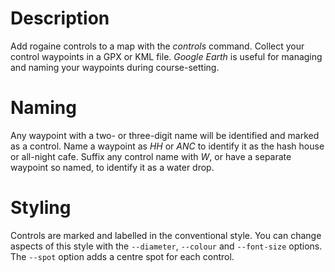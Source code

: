 # Description

Add rogaine controls to a map with the *controls* command. Collect your control waypoints in a GPX or KML file. *Google Earth* is useful for managing and naming your waypoints during course-setting.

# Naming
Any waypoint with a two- or three-digit name will be identified and marked as a control. Name a waypoint as *HH* or *ANC* to identify it as the hash house or all-night cafe. Suffix any control name with *W*, or have a separate waypoint so named, to identify it as a water drop.

# Styling
Controls are marked and labelled in the conventional style. You can change aspects of this style with the `--diameter`, `--colour` and `--font-size` options. The `--spot` option adds a centre spot for each control.